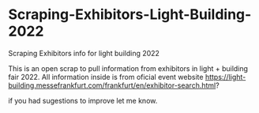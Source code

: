 # Scraping-Exhibitors-Light-Building-2022
Scraping Exhibitors info for light building 2022

This is an open scrap to pull information from exhibitors in light + building fair 2022.
All information inside is from oficial event website https://light-building.messefrankfurt.com/frankfurt/en/exhibitor-search.html?

if you had sugestions to improve let me know.
